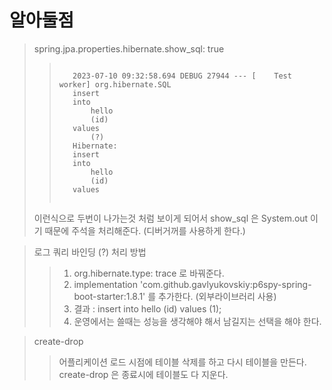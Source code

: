 알아둘점
=============

> spring.jpa.properties.hibernate.show_sql: true
>   >   <pre><code> 
>   >    2023-07-10 09:32:58.694 DEBUG 27944 --- [    Test worker] org.hibernate.SQL     
>   >    insert
>   >    into
>   >        hello
>   >        (id)
>   >    values
>   >        (?)
>   >    Hibernate:
>   >    insert
>   >    into
>   >        hello
>   >        (id)
>   >    values
>   >   </code></pre>
>   이런식으로 두번이 나가는것 처럼 보이게 되어서 show_sql 은 System.out 이기 때문에 주석을 처리해준다. (디버거꺼를 사용하게 한다.)

> 로그 쿼리 바인딩 (?) 처리 방법 
>   > 1. org.hibernate.type: trace 로 바꿔준다.
>   > 2. implementation 'com.github.gavlyukovskiy:p6spy-spring-boot-starter:1.8.1' 를 추가한다. (외부라이브러리 사용)
>   > 3. 결과 : insert into hello (id) values (1); 
>   > 4. 운영에서는 쓸때는 성능을 생각해야 해서 남길지는 선택을 해야 한다.


> create-drop
>   > 어플리케이션 로드 시점에 테이블 삭제를 하고 다시 테이블을 만든다. create-drop 은 종료시에 테이블도 다 지운다.







